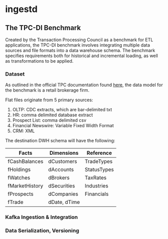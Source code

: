 # ingestd

## The TPC-DI Benchmark

Created by the Transaction Processing Council as a benchmark for ETL applications, the TPC-DI benchmark involves integrating multiple data sources and file formats into a data warehouse schema.  The benchmark specifies requirements both for historical and incremental loading, as well as transformations to be applied.

### Dataset

As outlined in the official TPC documentation found [here](http://www.tpc.org/tpc_documents_current_versions/pdf/tpc-di_v1.1.0.pdf), the data model for the benchmark is a retail brokerage firm.

Flat files originate from 5 primary sources:
1.  OLTP: CDC extracts, which are bar-delimited txt
2.  HR: comma delimited database extract
3.  Prospect List: comma delimited csv
4.  Financial Newswire: Variable Fixed Width Format
5.  CRM: XML

The destination DWH schema will have the following:

| Facts          | Dimensions   | Reference   |
|----------------|--------------|-------------|
| fCashBalances  | dCustomers   | TradeTypes  |
| fHoldings      | dAccounts    | StatusTypes |
| fWatches       | dBrokers     | TaxRates    |
| fMarketHistory | dSecurities  | Industries  |
| fProspects     | dCompanies   | Financials  |
| fTrade         | dDate, dTime |             |

### Kafka Ingestion & Integration

### Data Serialization, Versioning
